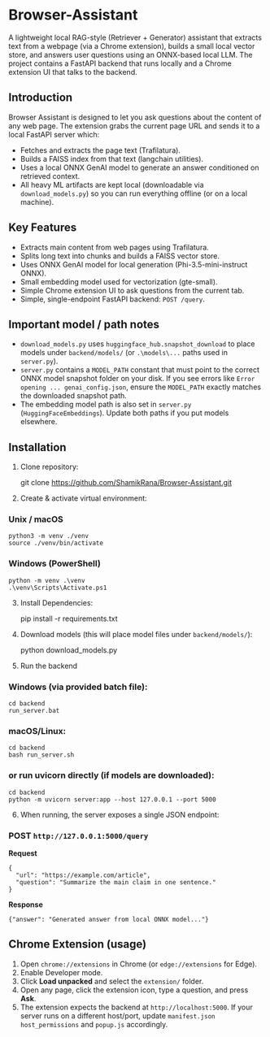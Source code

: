 # Browser-Assistant

A lightweight local RAG-style (Retriever + Generator) assistant that extracts text from a webpage (via a Chrome extension), builds a small local vector store, and answers user questions using an ONNX-based local LLM. The project contains a FastAPI backend that runs locally and a Chrome extension UI that talks to the backend.

## Introduction
Browser Assistant is designed to let you ask questions about the content of any web page. The extension grabs the current page URL and sends it to a local FastAPI server which:

- Fetches and extracts the page text (Trafilatura).
- Builds a FAISS index from that text (langchain utilities).
- Uses a local ONNX GenAI model to generate an answer conditioned on retrieved context.
- All heavy ML artifacts are kept local (downloadable via `download_models.py`) so you can run everything offline (or on a local machine).

## Key Features
- Extracts main content from web pages using Trafilatura.
- Splits long text into chunks and builds a FAISS vector store.
- Uses ONNX GenAI model for local generation (Phi-3.5-mini-instruct ONNX).
- Small embedding model used for vectorization (gte-small).
- Simple Chrome extension UI to ask questions from the current tab.
- Simple, single-endpoint FastAPI backend: `POST /query`.

## Important model / path notes
- `download_models.py` uses `huggingface_hub.snapshot_download` to place models under `backend/models/` (or `.\models\...` paths used in `server.py`).
- `server.py` contains a `MODEL_PATH` constant that must point to the correct ONNX model snapshot folder on your disk. If you see errors like `Error opening ... genai_config.json`, ensure the `MODEL_PATH` exactly matches the downloaded snapshot path.
- The embedding model path is also set in `server.py` (`HuggingFaceEmbeddings`). Update both paths if you put models elsewhere.

## Installation
1. Clone repository:

    git clone https://github.com/ShamikRana/Browser-Assistant.git

2. Create & activate virtual environment:

### Unix / macOS

    python3 -m venv ./venv
    source ./venv/bin/activate

### Windows (PowerShell)

    python -m venv .\venv
    .\venv\Scripts\Activate.ps1

3. Install Dependencies:

    pip install -r requirements.txt

4. Download models (this will place model files under `backend/models/`):

    python download_models.py

5. Run the backend

### Windows (via provided batch file):

    cd backend
    run_server.bat

### macOS/Linux:

    cd backend
    bash run_server.sh

### or run uvicorn directly (if models are downloaded):

    cd backend
    python -m uvicorn server:app --host 127.0.0.1 --port 5000

6. When running, the server exposes a single JSON endpoint:

### POST `http://127.0.0.1:5000/query`
**Request**

    {
      "url": "https://example.com/article",
      "question": "Summarize the main claim in one sentence."
    }

**Response**

    {"answer": "Generated answer from local ONNX model..."}

## Chrome Extension (usage)
1. Open `chrome://extensions` in Chrome (or `edge://extensions` for Edge).
2. Enable Developer mode.
3. Click **Load unpacked** and select the `extension/` folder.
4. Open any page, click the extension icon, type a question, and press **Ask**.
5. The extension expects the backend at `http://localhost:5000`. If your server runs on a different host/port, update `manifest.json` `host_permissions` and `popup.js` accordingly.
